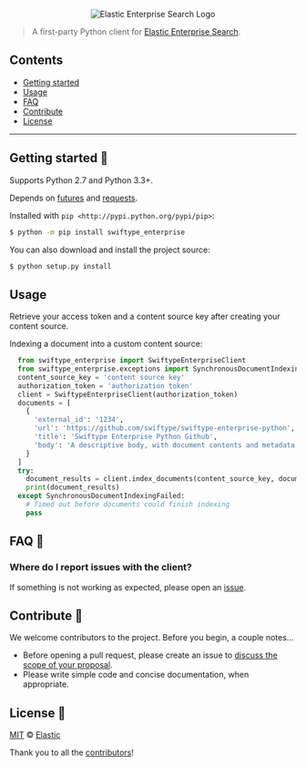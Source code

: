 <p align="center"><img src="https://github.com/swiftype/swiftype-enterprise-python/blob/master/logo-enterprise-search.png?raw=true" alt="Elastic Enterprise Search Logo"></p>

> A first-party Python client for [Elastic Enterprise Search](https://www.elastic.co/solutions/enterprise-search).

## Contents

+ [Getting started](#getting-started-)
+ [Usage](#usage)
+ [FAQ](#faq-)
+ [Contribute](#contribute-)
+ [License](#license-)

***

## Getting started 🐣

Supports Python 2.7 and Python 3.3+.

Depends on [futures](https://github.com/PythonCharmers/python-future) and [requests](https://github.com/requests/requests).

Installed with
`pip <http://pypi.python.org/pypi/pip>`:

```bash
$ python -m pip install swiftype_enterprise
```

You can also download and install the project source:

```bash
$ python setup.py install
```

## Usage

Retrieve your access token and a content source key after creating your content source.

Indexing a document into a custom content source:

```python
  from swiftype_enterprise import SwiftypeEnterpriseClient
  from swiftype_enterprise.exceptions import SynchronousDocumentIndexingFailed
  content_source_key = 'content source key'
  authorization_token = 'authorization token'
  client = SwiftypeEnterpriseClient(authorization_token)
  documents = [
    {
      'external_id': '1234',
      'url': 'https://github.com/swiftype/swiftype-enterprise-python',
      'title': 'Swiftype Enterprise Python Github',
      'body': 'A descriptive body, with document contents and metadata'
    }
  ]
  try:
    document_results = client.index_documents(content_source_key, documents, timeout=10, delay=2)
    print(document_results)
  except SynchronousDocumentIndexingFailed:
    # Timed out before documents could finish indexing
    pass
```

## FAQ 🔮

### Where do I report issues with the client?

If something is not working as expected, please open an [issue](https://github.com/swiftype/swiftype-enterprise-python/issues/new).

## Contribute 🚀

We welcome contributors to the project. Before you begin, a couple notes...

+ Before opening a pull request, please create an issue to [discuss the scope of your proposal](https://github.com/swiftype/swiftype-enterprise-python/issues).
+ Please write simple code and concise documentation, when appropriate.

## License 📗

[MIT](https://github.com/swiftype/swiftype-enterprise-python/blob/master/LICENSE) © [Elastic](https://github.com/elastic)

Thank you to all the [contributors](https://github.com/swiftype/swiftype-enterprise-python/graphs/contributors)!
